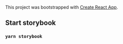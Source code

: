 This project was bootstrapped with [Create React App](https://github.com/facebook/create-react-app).

## Start storybook

### `yarn storybook`
